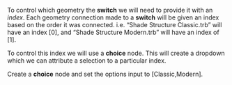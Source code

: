 To control which geometry the **switch** we will need to provide it with an *index*. Each geometry connection made to a **switch** will be given an index based on the order it was connected. i.e. “Shade Structure Classic.trb” will have an  index [0], and “Shade Structure Modern.trb” will have an index of [1].

To control this index we will use a **choice** node. This will create a dropdown which we can attribute a selection to a particular index.

Create a **choice** node and set the options input to [Classic,Modern].